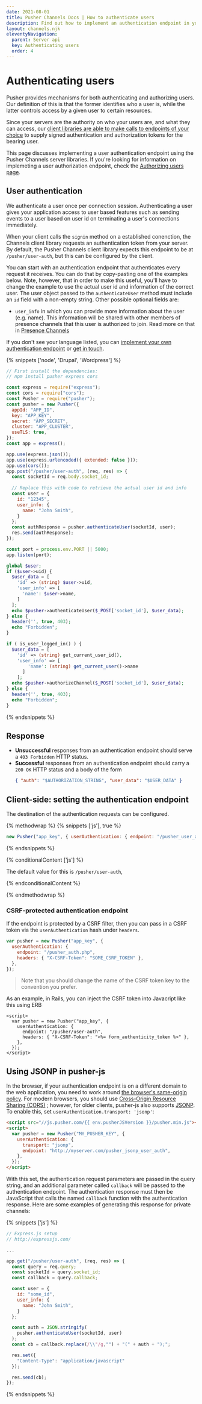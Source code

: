 ```yaml
---
date: 2021-08-01
title: Pusher Channels Docs | How to authenticate users
description: Find out how to implement an authentication endpoint in your app.
layout: channels.njk
eleventyNavigation:
  parent: Server api
  key: Authenticating users
  order: 4
---
```


# Authenticating users

Pusher provides mechanisms for both authenticating and authorizing users. Our definition of this is that the former identifies who a user is, while the latter controls access by a given user to certain resources.

Since your servers are the authority on who your users are, and what they can access, our [client libraries are able to make calls to endpoints of your choice](/docs/channels/using_channels/user-authentication) to supply signed authentication and authorization tokens for the bearing user.

This page discusses implementing a user authentication endpoint using the Pusher Channels server libraries. If you're looking for information on implemeting a user authorization endpoint, check the [Authorizing users page](/docs/channels/server_api/authorizing-users).


## User authentication

We authenticate a user once per connection session. Authenticating a user gives your application access to user based features such as sending events to a user based on user id on terminating a user's connections immediately.

When your client calls the `signin` method on a established conenction, the Channels client library requests an authentication token from your server. By default, the Pusher Channels client library expects this endpoint to be at `/pusher/user-auth`, but this can be configured by the client.

You can start with an authentication endpoint that authenticates every request it receives. You can do that by copy-pasting one of the examples below. Note, however, that in order to make this useful, you'll have to change the example to use the actual user id and information of the correct user. The user object passed to the `authenticateUser` method must include an `id` field with a non-empty string. Other possible optional fields are:

- `user_info` in which you can provide more information about the user (e.g. name). This information will be shared with other members of presence channels that this user is authorized to join. Read more on that in [Presence Channels](/docs/channels/using_channels/presence-channels)

If you don't see your language listed, you can [implement your own authentication endpoint](/docs/channels/library_auth_reference/auth-signatures) or [get in touch](https://pusher.com/support).

{% snippets ['node', 'Drupal', 'Wordpress'] %}

```js
// First install the dependencies:
// npm install pusher express cors

const express = require("express");
const cors = require("cors");
const Pusher = require("pusher");
const pusher = new Pusher({
  appId: "APP_ID",
  key: "APP_KEY",
  secret: "APP_SECRET",
  cluster: "APP_CLUSTER",
  useTLS: true,
});
const app = express();

app.use(express.json());
app.use(express.urlencoded({ extended: false }));
app.use(cors());
app.post("/pusher/user-auth", (req, res) => {
  const socketId = req.body.socket_id;
  
  // Replace this with code to retrieve the actual user id and info
  const user = {
    id: "12345",
    user_info: {
      name: "John Smith",
    }
  };
  const authResponse = pusher.authenticateUser(socketId, user);
  res.send(authResponse);
});

const port = process.env.PORT || 5000;
app.listen(port);
```

```php
global $user;
if ($user->uid) {
  $user_data = [
    'id' => (string) $user->uid,
    'user_info' => [
      'name': $user->name,
    ]
  ];
  echo $pusher->authenticateUser($_POST['socket_id'], $user_data);
} else {
  header('', true, 403);
  echo "Forbidden";
}
```

```php
if ( is_user_logged_in() ) {
  $user_data = [
    'id' => (string) get_current_user_id(),
    'user_info' => [
        'name': (string) get_current_user()->name
      ]
    ];
  echo $pusher->authorizeChannel($_POST['socket_id'], $user_data);
} else {
  header('', true, 403);
  echo "Forbidden";
}
```

{% endsnippets %}


## Response

- **Unsuccessful** responses from an authentication endpoint should serve a `403 Forbidden` HTTP status.
- **Successful** responses from an authentication endpoint should carry a `200 OK` HTTP status and a body of the form
  ```json
  { "auth": "$AUTHORIZATION_STRING", "user_data": "$USER_DATA" }
  ```
## Client-side: setting the authentication endpoint

The destination of the authentication requests can be configured.

{% methodwrap %}
{% snippets ['js'], true %}

```js
new Pusher("app_key", { userAuthentication: { endpoint: "/pusher_user_auth.php"}});
```

{% endsnippets %}

{% conditionalContent ['js'] %}

The default value for this is `/pusher/user-auth`,

{% endconditionalContent %}

{% endmethodwrap %}

### CSRF-protected authentication endpoint

If the endpoint is protected by a CSRF filter, then you can pass in a CSRF token via the `userAuthentication` hash under `headers`.

```js
var pusher = new Pusher("app_key", {
  userAuthentication: {
    endpoint: "/pusher_auth.php",
    headers: { "X-CSRF-Token": "SOME_CSRF_TOKEN" },
  },
});
```

> Note that you should change the name of the CSRF token key to the convention you prefer.

As an example, in Rails, you can inject the CSRF token into Javacript like this using ERB

```erb
<script>
  var pusher = new Pusher("app_key", {
    userAuthentication: {
      endpoint: "/pusher/user-auth",
      headers: { "X-CSRF-Token": "<%= form_authenticity_token %>" },
    },
  });
</script>
```

## Using JSONP in pusher-js

In the browser, if your authentication endpoint is on a different domain to the web application, you need to work around [the browser's same-origin policy](https://developer.mozilla.org/en-US/docs/Web/Security/Same-origin_policy). For modern browsers, you should use [Cross-Origin Resource Sharing (CORS)](https://developer.mozilla.org/en-US/docs/Web/HTTP/CORS) ; however, for older clients, pusher-js also supports [JSONP](https://en.wikipedia.org/wiki/JSONP). To enable this, set `userAuthentication.transport: 'jsonp'`:

```html
<script src="//js.pusher.com/{{ env.pusherJSVersion }}/pusher.min.js"></script>
<script>
  var pusher = new Pusher("MY_PUSHER_KEY", {
    userAuthentication: {
      transport: "jsonp",
      endpoint: "http://myserver.com/pusher_jsonp_user_auth",
    },
  });
</script>
```

With this set, the authentication request parameters are passed in the query string, and an additional parameter called `callback` will be passed to the authentication endpoint. The authentication response must then be JavaScript that calls the named `callback` function with the authentication response. Here are some examples of generating this response for private channels:

{% snippets ['js'] %}

```js
// Express.js setup
// http://expressjs.com/

...

app.get("/pusher/user-auth", (req, res) => {
  const query = req.query;
  const socketId = query.socket_id;
  const callback = query.callback;

  const user = {
    id: "some_id",
    user_info: {
      name: "John Smith",
    }
  };

  const auth = JSON.stringify(
    pusher.authenticateUser(socketId, user)
  );
  const cb = callback.replace(/\\"/g,"") + "(" + auth + ");";

  res.set({
    "Content-Type": "application/javascript"
  });

  res.send(cb);
});
```

{% endsnippets %}

